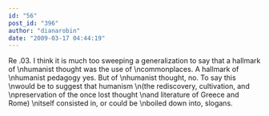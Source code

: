 ```yaml
---
id: "56"
post_id: "396"
author: "dianarobin"
date: "2009-03-17 04:44:19"
---
```

Re .03. I think it is much too sweeping a generalization to say that a hallmark of\nhumanist thought was the use of \ncommonplaces. A hallmark of \nhumanist pedagogy yes. But of \nhumanist thought, no. To say this\nwould be to suggest that humanism\n(the rediscovery, cultivation, and \npreservation of the once lost thought\nand literature of Greece and Rome) \nitself consisted in, or could be\nboiled down into, slogans.
